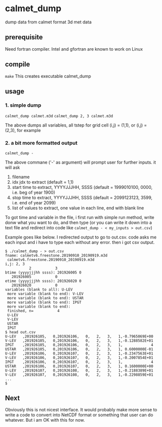 # calmet_dump
dump data from calmet format 3d met data

## prerequisite

Need fortran compiler.  Intel and gfortran are known to work on Linux

## compile
`make`
This creates executable calmet_dump

## usage

### 1. simple dump

`calmet_dump calmet.m3d`
`calmet_dump 2, 3 calmet.m3d`

The above dumps all variables, all tstep for grid cell (i,j) = (1,1), or (i,j) = (2,3), for example

### 2. a bit more formatted output

`calmet_dump -`

The above commane ('-' as argument) will prompt user for further inputs.  it will ask
1. filename
2. idx jdx to extract (default = 1,1)
3. start time to extract, YYYYJJJHH, SSSS (default = 1999010100, 0000, i.e. beg of year 1900)
4. stop time to extract, YYYYJJJHH, SSSS (default = 2099123123, 3599, i.e. end of year 2099)
5. list of values to extract, one value in each line, end with blank line

To got time and variable in the file, i first run with simple run method, write donw what you want to do, and then type (or you can write it down into a text file and redirect into code like `calmet_dump - < my_inputs > out.csv`) 

Example goes  like below.   I redirected output to go to out.csv.  code asks me each input and i have to type each without any error.  then i got csv output.

```
$ ./calmet_dump - > out.csv
fname: calmetv6.freestone.20190910_20190919.m3d
 calmetv6.freestone.20190910_20190919.m3d
i,j: 2, 3
           2           3
btime (yyyyjjjhh ssss): 201926005 0
   201926005           0
etime (yyyyjjjhh ssss): 201926020 0
   201926020           0
variables (blank to all): U-LEV
 more variable (blank to end): V-LEV
 more variable (blank to end): USTAR
 more variable (blank to end): IPGT
 more variable (blank to end):
 finished, n=           4
 U-LEV
 V-LEV
 USTAR
 IPGT
$ head out.csv
U-LEV   ,201926105,   0,201926106,   0,   2,   3,   1,-0.7965069E+00
V-LEV   ,201926105,   0,201926106,   0,   2,   3,   1,-0.1288582E+01
IPGT    ,201926105,   0,201926106,   0,   2,   3,   1,             4
USTAR   ,201926105,   0,201926106,   0,   2,   3,   1, 0.6000000E-01
U-LEV   ,201926106,   0,201926107,   0,   2,   3,   1,-0.2347563E+01
V-LEV   ,201926106,   0,201926107,   0,   2,   3,   1,-0.2007854E+01
IPGT    ,201926106,   0,201926107,   0,   2,   3,   1,             4
USTAR   ,201926106,   0,201926107,   0,   2,   3,   1, 0.1600000E+00
U-LEV   ,201926107,   0,201926108,   0,   2,   3,   1,-0.2188389E+01
V-LEV   ,201926107,   0,201926108,   0,   2,   3,   1,-0.2298859E+01
...
$ 
```

## Next

Obviously this is not nicest interface.  It would probably make more sense to write a code to convert into NetCDF format or something that user can do whatever.  But i am OK with this for now.
